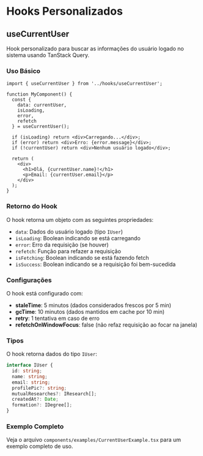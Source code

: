 # Hooks Personalizados

## useCurrentUser

Hook personalizado para buscar as informações do usuário logado no sistema usando TanStack Query.

### Uso Básico

```tsx
import { useCurrentUser } from '../hooks/useCurrentUser';

function MyComponent() {
  const { 
    data: currentUser, 
    isLoading, 
    error, 
    refetch 
  } = useCurrentUser();

  if (isLoading) return <div>Carregando...</div>;
  if (error) return <div>Erro: {error.message}</div>;
  if (!currentUser) return <div>Nenhum usuário logado</div>;

  return (
    <div>
      <h1>Olá, {currentUser.name}!</h1>
      <p>Email: {currentUser.email}</p>
    </div>
  );
}
```

### Retorno do Hook

O hook retorna um objeto com as seguintes propriedades:

- `data`: Dados do usuário logado (tipo `IUser`)
- `isLoading`: Boolean indicando se está carregando
- `error`: Erro da requisição (se houver)
- `refetch`: Função para refazer a requisição
- `isFetching`: Boolean indicando se está fazendo fetch
- `isSuccess`: Boolean indicando se a requisição foi bem-sucedida

### Configurações

O hook está configurado com:

- **staleTime**: 5 minutos (dados considerados frescos por 5 min)
- **gcTime**: 10 minutos (dados mantidos em cache por 10 min)
- **retry**: 1 tentativa em caso de erro
- **refetchOnWindowFocus**: false (não refaz requisição ao focar na janela)

### Tipos

O hook retorna dados do tipo `IUser`:

```typescript
interface IUser {
  id: string;
  name: string;
  email: string;
  profilePic?: string;
  mutualResearches?: IResearch[];
  createdAt?: Date;
  formation?: IDegree[];
}
```

### Exemplo Completo

Veja o arquivo `components/examples/CurrentUserExample.tsx` para um exemplo completo de uso. 